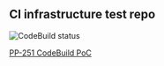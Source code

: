 
## CI infrastructure test repo

![CodeBuild status](https://codebuild.eu-west-1.amazonaws.com/badges?uuid=eyJlbmNyeXB0ZWREYXRhIjoiek1UN0tyWFNaNkV4UlJ0Zlk5TVdqR0QvZ0xrVVZma210Y3RyV0c5OFZPZThYYTJ6MElnQ0pJQyt1T3duM2lta2NuTVhMUi9nWTVvWk4zdkJla09rdDRnPSIsIml2UGFyYW1ldGVyU3BlYyI6IkhPQjliREk2ZG5LZmVDR0UiLCJtYXRlcmlhbFNldFNlcmlhbCI6MX0%3D&branch=master)

[PP-251 CodeBuild PoC](https://jira.csc.fi/browse/PPTIKETTI-251)
